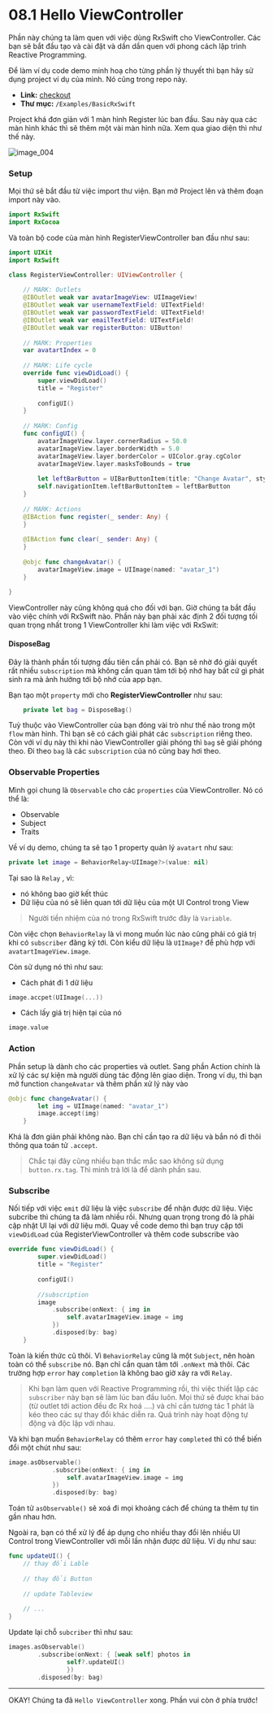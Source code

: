# 08.1 Hello ViewController

Phần này chúng ta làm quen với việc dùng RxSwift cho ViewController. Các bạn sẽ bắt đầu tạo và cài đặt và dần dần quen với phong cách lập trình Reactive Programming.

Để làm ví dụ code demo minh hoạ cho từng phần lý thuyết thì bạn hãy sử dụng project ví dụ của mình. Nó cũng trong repo này.

* **Link:** [checkout](../Examples/BasicRxSwift)
* **Thư mục:** `/Examples/BasicRxSwift`

Project khá đơn giản với 1 màn hình Register lúc ban đầu. Sau này qua các màn hình khác thì sẽ thêm một vài màn hình nữa. Xem qua giao diện thì như thế này.

![image_004](../_images/rx_004.png)

### Setup

Mọi thứ sẽ bắt đầu từ việc import thư viện. Bạn mở Project lên và thêm đoạn import này vào. 

```swift
import RxSwift
import RxCocoa
```

Và toàn bộ code của màn hình RegisterViewController ban đầu như sau:

```swift
import UIKit
import RxSwift

class RegisterViewController: UIViewController {
    
    // MARK: Outlets
    @IBOutlet weak var avatarImageView: UIImageView!
    @IBOutlet weak var usernameTextField: UITextField!
    @IBOutlet weak var passwordTextField: UITextField!
    @IBOutlet weak var emailTextField: UITextField!
    @IBOutlet weak var registerButton: UIButton!
    
    // MARK: Properties
    var avatartIndex = 0
    
    // MARK: Life cycle
    override func viewDidLoad() {
        super.viewDidLoad()
        title = "Register"
        
        configUI()
    }
    
    // MARK: Config
    func configUI() {
        avatarImageView.layer.cornerRadius = 50.0
        avatarImageView.layer.borderWidth = 5.0
        avatarImageView.layer.borderColor = UIColor.gray.cgColor
        avatarImageView.layer.masksToBounds = true
        
        let leftBarButton = UIBarButtonItem(title: "Change Avatar", style: .plain, target: self, action: #selector(self.changeAvatar))
        self.navigationItem.leftBarButtonItem = leftBarButton
    }
    
    // MARK: Actions
    @IBAction func register(_ sender: Any) {
    }
    
    @IBAction func clear(_ sender: Any) {
    }
    
    @objc func changeAvatar() {
        avatarImageView.image = UIImage(named: "avatar_1")
    }
    
}
```

ViewController này cũng không quá cho đối với bạn. Giờ chúng ta bắt đầu vào việc chính với RxSwift nào. Phần này bạn phải xác định 2 đối tượng tối quan trọng nhất trong 1 ViewController khi làm việc với RxSwit:

#### DisposeBag

Đây là thành phần tối tượng đầu tiên cần phải có. Bạn sẽ nhờ đó giải quyết rất nhiều `subscription` mà không cần quan tâm tới bộ nhớ hay bất cứ gì phát sinh ra mà ảnh hưởng tới bộ nhớ của app bạn. 

Bạn tạo một `property` mới cho **RegisterViewController** như sau:

```swift
    private let bag = DisposeBag()
```

Tuỳ thuộc vào ViewController của bạn đóng vài trò như thế nào trong một `flow` màn hình. Thì bạn sẽ có cách giải phát các `subscription` riêng theo. Còn với ví dụ này thì khi nào ViewController giải phóng thì `bag` sẽ giải phóng theo. Đi theo `bag` là các `subscription` của nó cũng bay hơi theo.

### Observable Properties

Mình gọi chung là `Observable` cho các `properties` của ViewController. Nó có thể là:

* Observable
* Subject
* Traits

Về ví dụ demo, chúng ta sẽ tạo 1 property quản lý `avatart` như sau:

```swift
private let image = BehaviorRelay<UIImage?>(value: nil)
```

Tại sao là `Relay` , vì:

* nó không bao giờ kết thúc
* Dữ liệu của nó sẽ liên quan tới dữ liệu của một UI Control trong View

> Người tiền nhiệm của nó trong RxSwift trước đây là `Variable`.

Còn việc chọn `BehaviorRelay` là vì mong muốn lúc nào cũng phải có giá trị khi có `subscriber` đăng ký tới. Còn kiểu dữ liệu là `UIImage?` để phù hợp với `avatartImageView.image`.

Còn sử dụng nó thì như sau:

* Cách phát đi 1 dữ liệu 

```swift
image.accpet(UIImage(...))
```

* Cách lấy giá trị hiện tại của nó 

```swift
image.value
```

### Action

Phần setup là dành cho các properties và outlet. Sang phần Action chính là xử lý các sự kiện mà người dùng tác động lên giao diện. Trong ví dụ, thì bạn mở function `changeAvatar` và thêm phần xử lý này vào

```swift
@objc func changeAvatar() {
        let img = UIImage(named: "avatar_1")
        image.accept(img)
    }
```

Khá là đơn giản phải không nào. Bạn chỉ cần tạo ra dữ liệu và bắn nó đi thôi thông qua toán tử `.accept`. 

> Chắc tại đây cũng nhiều bạn thắc mắc sao không sử dụng `button.rx.tag`. Thì mình trả lời là để dành phần sau.

### Subscribe

Nối tiếp với việc `emit` dữ liệu là việc `subscribe` để nhận được dữ liệu. Việc subcribe thì chúng ta đã làm nhiều rồi. Nhưng quan trọng trong đó là phải cập nhật UI lại với dữ liệu mới. Quay về code demo thì bạn truy cập tới `viewDidLoad` của RegisterViewController và thêm code subscribe vào

```swift
override func viewDidLoad() {
        super.viewDidLoad()
        title = "Register"
        
        configUI()
        
        //subscription
        image
            .subscribe(onNext: { img in
                self.avatarImageView.image = img
            })
            .disposed(by: bag)
    }
```

Toàn là kiến thức cũ thôi. Vì `BehaviorRelay` cũng là một `Subject`, nên hoàn toàn có thể `subscribe` nó. Bạn chỉ cần quan tâm tới `.onNext` mà thôi. Các trường hợp `error` hay `completion` là không bao giờ xảy ra với `Relay`.

> Khi bạn làm quen với Reactive Programming rồi, thì việc thiết lập các `subscriber` này bạn sẽ làm lúc ban đầu luôn. Mọi thứ sẽ được khai báo (từ outlet tới action đều đc Rx hoá ....) và chỉ cần tương tác 1 phát là kéo theo các sự thay đổi khác diễn ra. Quá trình này hoạt động tự động và độc lập với nhau.

Và khi bạn muốn `BehaviorRelay` có thêm `error` hay `completed` thì có thể biến đổi một chút như sau:

```swift
image.asObservable()
            .subscribe(onNext: { img in
                self.avatarImageView.image = img
            })
            .disposed(by: bag)
```

Toán tử `asObservable()` sẽ xoá đi mọi khoảng cách để chúng ta thêm tự tin gần nhau hơn.

Ngoài ra, bạn có thể xử lý để áp dụng cho nhiều thay đổi lên nhiều UI Control trong ViewController với mỗi lần nhận được dữ liệu. Ví dụ như sau:

```swift
func updateUI() {
	// thay đổi Lable
	
	// thay đổi Button
	
	// update Tableview
	
	// ...
}
```

Update lại chỗ `subcriber` thì như sau:

```swift
images.asObservable()
		.subscribe(onNext: { [weak self] photos in
				self?.updateUI() 
				})
		.disposed(by: bag)
```

---

OKAY! Chúng ta đã `Hello ViewController` xong. Phần vui còn ở phía trước!

